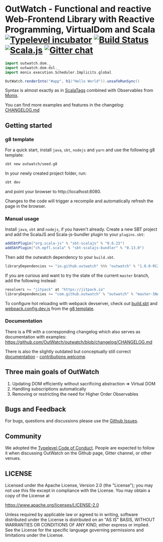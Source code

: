 # OutWatch - Functional and reactive Web-Frontend Library with Reactive Programming, VirtualDom and Scala [![Typelevel incubator](https://img.shields.io/badge/typelevel-incubator-F51C2B.svg)](http://typelevel.org) [![Build Status](https://travis-ci.org/OutWatch/outwatch.svg?branch=master)](https://travis-ci.org/OutWatch/outwatch) [![Scala.js](http://scala-js.org/assets/badges/scalajs-0.6.15.svg)](http://scala-js.org) [![Gitter chat](https://badges.gitter.im/gitterHQ/gitter.png)](https://gitter.im/OutWatch/Lobby)


```scala
import outwatch.dom._
import outwatch.dom.dsl._
import monix.execution.Scheduler.Implicits.global

OutWatch.renderInto("#app", h1("Hello World")).unsafeRunSync()
```

Syntax is almost exactly as in [ScalaTags](http://www.lihaoyi.com/scalatags/) combined with Observables from [Monix](https://monix.io/).

You can find more examples and features in the changelog: [CHANGELOG.md](CHANGELOG.md)

## Getting started

### g8 template
For a quick start, install `java`, `sbt`, `nodejs` and `yarn` and use the following g8 template:
```bash
sbt new outwatch/seed.g8
```

In your newly created project folder, run:
```bash
sbt dev
```

and point your browser to http://localhost:8080.

Changes to the code will trigger a recompile and automatically refresh the page in the browser.

### Manual usage
Install `java`, `sbt` and  `nodejs`, if you haven't already.
Create a new SBT project and add the ScalaJS and Scala-js-bundler plugin to your `plugins.sbt`:
```scala
addSbtPlugin("org.scala-js" % "sbt-scalajs" % "0.6.23")
addSbtPlugin("ch.epfl.scala" % "sbt-scalajs-bundler" % "0.13.0")
```
Then add the outwatch dependency to your `build.sbt`.

```scala
libraryDependencies += "io.github.outwatch" %%% "outwatch" % "1.0.0-RC2"
```

If you are curious and want to try the state of the current `master` branch, add the following instead:

```scala
resolvers += "jitpack" at "https://jitpack.io"
libraryDependencies += "com.github.outwatch" % "outwatch" % "master-SNAPSHOT"
```

To configure hot reloading with webpack devserver, check out [build.sbt](https://github.com/OutWatch/seed.g8/blob/master/src/main/g8/build.sbt) and [webpack.config.dev.js](https://github.com/OutWatch/seed.g8/blob/master/src/main/g8/webpack.config.dev.js) from the [g8 template](https://github.com/OutWatch/seed.g8).

### Documentation
There is a PR with a corresponding changelog which also serves as documentation with examples: https://github.com/OutWatch/outwatch/blob/changelog/CHANGELOG.md

There is also the slightly outdated but conceptually still correct [documentation](https://outwatch.github.io/) -  [contributions welcome](https://github.com/OutWatch/outwatch.github.io).

## Three main goals of OutWatch

1. Updating DOM efficiently without sacrificing abstraction => Virtual DOM
2. Handling subscriptions automatically
3. Removing or restricting the need for Higher Order Observables


## Bugs and Feedback

For bugs, questions and discussions please use the [Github Issues](https://github.com/OutWatch/outwatch/issues).

## Community

We adopted the
[Typelevel Code of Conduct](http://typelevel.org/conduct.html). People are expected to follow it when
discussing OutWatch on the Github page, Gitter channel, or other venues.

## LICENSE

Licensed under the Apache License, Version 2.0 (the "License");
you may not use this file except in compliance with the License.
You may obtain a copy of the License at

<https://www.apache.org/licenses/LICENSE-2.0>

Unless required by applicable law or agreed to in writing, software
distributed under the License is distributed on an "AS IS" BASIS,
WITHOUT WARRANTIES OR CONDITIONS OF ANY KIND, either express or implied.
See the License for the specific language governing permissions and
limitations under the License.
